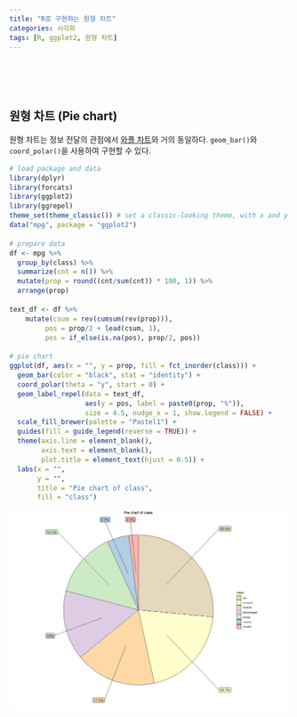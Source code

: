 ```yaml
---
title: "R로 구현하는 원형 차트"
categories: 시각화
tags: [R, ggplot2, 원형 차트]
---
```


<div style="margin-bottom:100px;"></div>

## 원형 차트 (Pie chart)

원형 차트는 정보 전달의 관점에서 [와플 차트](https://woojin1223.github.io/%EC%8B%9C%EA%B0%81%ED%99%94/2022/07/12/waffle-chart/)와 거의 동일하다. `geom_bar()`와 `coord_polar()`을 사용하여 구현할 수 있다.

```r
# load package and data
library(dplyr)
library(forcats)
library(ggplot2)
library(ggrepel)
theme_set(theme_classic()) # set a classic-looking theme, with x and y axis lines and no grid lines
data("mpg", package = "ggplot2")

# prepare data
df <- mpg %>% 
  group_by(class) %>% 
  summarize(cnt = n()) %>% 
  mutate(prop = round((cnt/sum(cnt)) * 100, 1)) %>% 
  arrange(prop)

text_df <- df %>% 
    mutate(csum = rev(cumsum(rev(prop))), 
         pos = prop/2 + lead(csum, 1),
         pos = if_else(is.na(pos), prop/2, pos))

# pie chart
ggplot(df, aes(x = "", y = prop, fill = fct_inorder(class))) +
  geom_bar(color = "black", stat = "identity") +
  coord_polar(theta = "y", start = 0) +
  geom_label_repel(data = text_df,
                   aes(y = pos, label = paste0(prop, "%")),
                   size = 4.5, nudge_x = 1, show.legend = FALSE) +
  scale_fill_brewer(palette = "Pastel1") +
  guides(fill = guide_legend(reverse = TRUE)) +
  theme(axis.line = element_blank(), 
        axis.text = element_blank(), 
        plot.title = element_text(hjust = 0.5)) +
  labs(x = "", 
       y = "", 
       title = "Pie chart of class", 
       fill = "class")
```

![](/public/img/2022-06-22-visualization-summary/pie_chart-1.png)